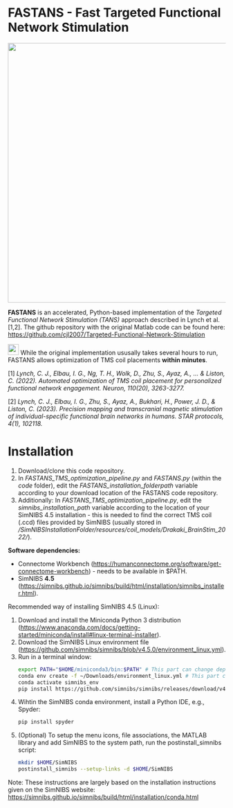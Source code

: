 # FASTANS - Fast Targeted Functional Network Stimulation
<img src="https://github.com/user-attachments/assets/c11ab74d-8d21-4092-a262-328c50185f49" width="600" />

**FASTANS** is an accelerated, Python-based implementation of the *Targeted Functional Network Stimulation (TANS)* approach described in Lynch et al. [1,2]. The github repository with the original Matlab code can be found here: https://github.com/cjl2007/Targeted-Functional-Network-Stimulation

<img src="https://github.com/user-attachments/assets/72fab372-8161-4ff5-903e-76eaaab6ba0c" width="25" /> While the original implementation ususally takes several hours to run, FASTANS allows optimization of TMS coil placements **within minutes**.

[1] *Lynch, C. J., Elbau, I. G., Ng, T. H., Wolk, D., Zhu, S., Ayaz, A., ... & Liston, C. (2022). Automated optimization of TMS coil placement for personalized functional network engagement. Neuron, 110(20), 3263-3277.*

[2] *Lynch, C. J., Elbau, I. G., Zhu, S., Ayaz, A., Bukhari, H., Power, J. D., & Liston, C. (2023). Precision mapping and transcranial magnetic stimulation of individual-specific functional brain networks in humans. STAR protocols, 4(1), 102118.*


# Installation
1. Download/clone this code repository.
2. In *FASTANS_TMS_optimization_pipeline.py* and *FASTANS.py* (within the *code* folder), edit the *FASTANS_installation_folderpath* variable according to your download location of the FASTANS code repository.
3. Additionally: In *FASTANS_TMS_optimization_pipeline.py*, edit the *simnibs_installation_path* variable according to the location of your SimNIBS 4.5 installation - this is needed to find the correct TMS coil (.ccd) files provided by SimNIBS (usually stored in */SimNIBSInstallationFolder/resources/coil_models/Drakaki_BrainStim_2022/*).

**Software dependencies:**
- Connectome Workbench (https://humanconnectome.org/software/get-connectome-workbench) - needs to be available in $PATH.
- SimNIBS **4.5** (https://simnibs.github.io/simnibs/build/html/installation/simnibs_installer.html).

Recommended way of installing SimNIBS 4.5 (Linux):
1. Download and install the Miniconda Python 3 distribution (https://www.anaconda.com/docs/getting-started/miniconda/install#linux-terminal-installer).
2. Download the SimNIBS Linux environment file (https://github.com/simnibs/simnibs/blob/v4.5.0/environment_linux.yml).
3. Run in a terminal window:
   ```bash
   export PATH="$HOME/miniconda3/bin:$PATH" # This part can change depending on your miniconda installation
   conda env create -f ~/Downloads/environment_linux.yml # This part can change depending on your download location of the SimNIBS Linux environment file
   conda activate simnibs_env
   pip install https://github.com/simnibs/simnibs/releases/download/v4.5.0/simnibs-4.5.0-cp311-cp311-linux_x86_64.whl
   ```
4. Wihtin the SimNIBS conda environment, install a Python IDE, e.g., Spyder:
   ```bash
   pip install spyder
   ```
5. (Optional) To setup the menu icons, file associations, the MATLAB library and add SimNIBS to the system path, run the postinstall_simnibs script:
   ```bash
   mkdir $HOME/SimNIBS
   postinstall_simnibs --setup-links -d $HOME/SimNIBS
   ```
Note: These instructions are largely based on the installation instructions given on the SimNIBS website: https://simnibs.github.io/simnibs/build/html/installation/conda.html
